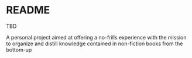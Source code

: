 # README

TBD

A personal project aimed at offering a no-frills experience with the mission to organize and distill knowledge contained in non-fiction books from the bottom-up 
